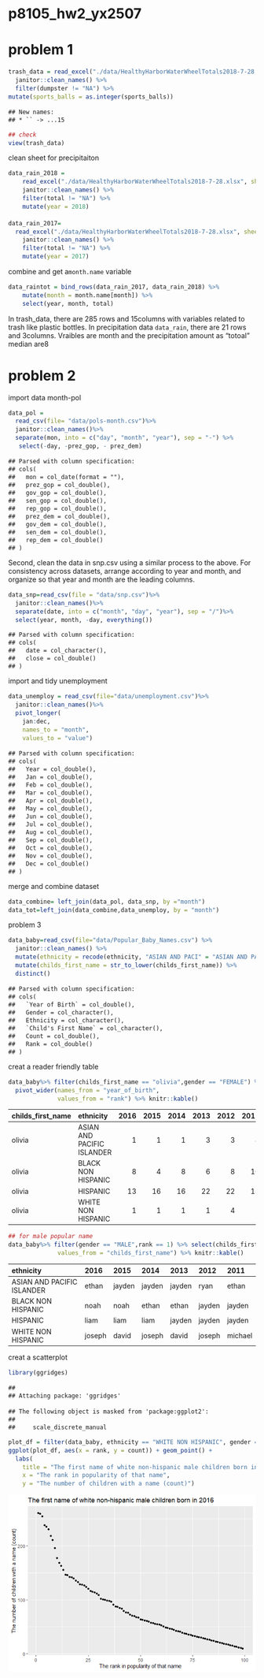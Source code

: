 p8105\_hw2\_yx2507
================

# problem 1

``` r
trash_data = read_excel("./data/HealthyHarborWaterWheelTotals2018-7-28.xlsx") %>%
  janitor::clean_names() %>%
  filter(dumpster != "NA") %>%
mutate(sports_balls = as.integer(sports_balls))
```

    ## New names:
    ## * `` -> ...15

``` r
## check
view(trash_data)
```

clean sheet for precipitaiton

``` r
data_rain_2018 = 
    read_excel("./data/HealthyHarborWaterWheelTotals2018-7-28.xlsx", sheet = '2018 Precipitation', range = "A2:B15") %>% 
    janitor::clean_names() %>% 
    filter(total != "NA") %>% 
    mutate(year = 2018)

data_rain_2017=
  read_excel("./data/HealthyHarborWaterWheelTotals2018-7-28.xlsx", sheet = '2017 Precipitation', range = "A2:B15") %>% 
    janitor::clean_names() %>% 
    filter(total != "NA") %>% 
    mutate(year = 2017)
```

combine and get a`month.name` variable

``` r
data_raintot = bind_rows(data_rain_2017, data_rain_2018) %>% 
    mutate(month = month.name[month]) %>% 
    select(year, month, total)
```

In trash\_data, there are 285 rows and 15columns with variables related
to trash like plastic bottles. In precipitation data `data_rain`, there
are 21 rows and 3columns. Vraibles are month and the precipitation
amount as “totoal” median are8

# problem 2

import data month-pol

``` r
data_pol =
  read_csv(file= "data/pols-month.csv")%>%
  janitor::clean_names()%>%
  separate(mon, into = c("day", "month", "year"), sep = "-") %>%
   select(-day, -prez_gop, - prez_dem)
```

    ## Parsed with column specification:
    ## cols(
    ##   mon = col_date(format = ""),
    ##   prez_gop = col_double(),
    ##   gov_gop = col_double(),
    ##   sen_gop = col_double(),
    ##   rep_gop = col_double(),
    ##   prez_dem = col_double(),
    ##   gov_dem = col_double(),
    ##   sen_dem = col_double(),
    ##   rep_dem = col_double()
    ## )

Second, clean the data in snp.csv using a similar process to the above.
For consistency across datasets, arrange according to year and month,
and organize so that year and month are the leading columns.

``` r
data_snp=read_csv(file = "data/snp.csv")%>%
  janitor::clean_names()%>%
  separate(date, into = c("month", "day", "year"), sep = "/")%>%
  select(year, month, -day, everything())
```

    ## Parsed with column specification:
    ## cols(
    ##   date = col_character(),
    ##   close = col_double()
    ## )

import and tidy unemployment

``` r
data_unemploy = read_csv(file="data/unemployment.csv")%>%
  janitor::clean_names()%>%
  pivot_longer(
    jan:dec,
    names_to = "month",
    values_to = "value")
```

    ## Parsed with column specification:
    ## cols(
    ##   Year = col_double(),
    ##   Jan = col_double(),
    ##   Feb = col_double(),
    ##   Mar = col_double(),
    ##   Apr = col_double(),
    ##   May = col_double(),
    ##   Jun = col_double(),
    ##   Jul = col_double(),
    ##   Aug = col_double(),
    ##   Sep = col_double(),
    ##   Oct = col_double(),
    ##   Nov = col_double(),
    ##   Dec = col_double()
    ## )

merge and combine dataset

``` r
data_combine= left_join(data_pol, data_snp, by ="month")
data_tot=left_join(data_combine,data_unemploy, by = "month")
```

problem 3

``` r
data_baby=read_csv(file="data/Popular_Baby_Names.csv") %>%
  janitor::clean_names() %>%
  mutate(ethnicity = recode(ethnicity, "ASIAN AND PACI" = "ASIAN AND PACIFIC ISLANDER", "BLACK NON HISP"= "BLACK NON HISPANIC","WHITE NON HISP" = "WHITE NON HISPANIC"))%>%
  mutate(childs_first_name = str_to_lower(childs_first_name)) %>%
  distinct()
```

    ## Parsed with column specification:
    ## cols(
    ##   `Year of Birth` = col_double(),
    ##   Gender = col_character(),
    ##   Ethnicity = col_character(),
    ##   `Child's First Name` = col_character(),
    ##   Count = col_double(),
    ##   Rank = col_double()
    ## )

creat a reader friendly
table

``` r
data_baby%>% filter(childs_first_name == "olivia",gender == "FEMALE") %>% select(childs_first_name, year_of_birth,ethnicity, rank) %>%
  pivot_wider(names_from = "year_of_birth",
              values_from = "rank") %>% knitr::kable()
```

| childs\_first\_name | ethnicity                  | 2016 | 2015 | 2014 | 2013 | 2012 | 2011 |
| :------------------ | :------------------------- | ---: | ---: | ---: | ---: | ---: | ---: |
| olivia              | ASIAN AND PACIFIC ISLANDER |    1 |    1 |    1 |    3 |    3 |    4 |
| olivia              | BLACK NON HISPANIC         |    8 |    4 |    8 |    6 |    8 |   10 |
| olivia              | HISPANIC                   |   13 |   16 |   16 |   22 |   22 |   18 |
| olivia              | WHITE NON HISPANIC         |    1 |    1 |    1 |    1 |    4 |    2 |

``` r
## for male popular name
data_baby%>% filter(gender == "MALE",rank == 1) %>% select(childs_first_name, year_of_birth,ethnicity) %>% pivot_wider(names_from = "year_of_birth",
              values_from = "childs_first_name") %>% knitr::kable()
```

| ethnicity                  | 2016   | 2015   | 2014   | 2013   | 2012   | 2011    |
| :------------------------- | :----- | :----- | :----- | :----- | :----- | :------ |
| ASIAN AND PACIFIC ISLANDER | ethan  | jayden | jayden | jayden | ryan   | ethan   |
| BLACK NON HISPANIC         | noah   | noah   | ethan  | ethan  | jayden | jayden  |
| HISPANIC                   | liam   | liam   | liam   | jayden | jayden | jayden  |
| WHITE NON HISPANIC         | joseph | david  | joseph | david  | joseph | michael |

creat a scatterplot

``` r
library(ggridges)
```

    ## 
    ## Attaching package: 'ggridges'

    ## The following object is masked from 'package:ggplot2':
    ## 
    ##     scale_discrete_manual

``` r
plot_df = filter(data_baby, ethnicity == "WHITE NON HISPANIC", gender == "MALE", year_of_birth == 2016)
ggplot(plot_df, aes(x = rank, y = count)) + geom_point() +
  labs(
    title = "The first name of white non-hispanic male children born in 2016",
    x = "The rank in popularity of that name",
    y = "The number of children with a name (count)")
```

![](p8105_hw2_yx2507_files/figure-gfm/unnamed-chunk-10-1.png)<!-- -->
